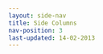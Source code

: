 ```yaml
---
layout: side-nav
title: Side Columns
nav-position: 3
last-updated: 14-02-2013
---
```


<!-- This Page exists for the creation of the sub-menu only and is not displayed on the site -->